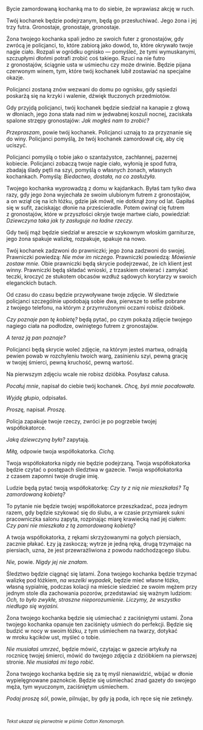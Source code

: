 Bycie zamordowaną kochanką ma to do siebie, że wprawiasz akcję w&nbsp;ruch.

Twój kochanek będzie podejrzanym, będą go przesłuchiwać. Jego żona i&nbsp;jej trzy futra. Gronostaje, gronostaje, gronostaje.

Żona twojego kochanka spali jedno ze swoich futer z&nbsp;gronostajów, gdy zwrócą je policjanci, to, które zabiorą jako dowód, to, które okrywało twoje nagie ciało. Rozpali w&nbsp;ogródku ognisko — pomyśleć, że tymi wymuskanymi, szczupłymi dłońmi potrafi zrobić coś takiego. Rzuci na nie futro z&nbsp;gronostajów, ściągnie usta w&nbsp;uśmiechu czy może drwinie. Będzie pijana czerwonym winem, tym, które twój kochanek lubił zostawiać na specjalne okazje.

Policjanci zostaną znów wezwani do domu po ognisku, gdy sąsiedzi poskarżą się na krzyki i&nbsp;walenie, dźwięk tłuczonych przedmiotów.

Gdy przyjdą policjanci, twój kochanek będzie siedział na kanapie z&nbsp;głową w&nbsp;dłoniach, jego żona stała nad nim w&nbsp;jedwabnej koszuli nocnej, zaciskała spalone strzępy gronostajów: *Jak mogłeś nam to zrobić?*

*Przepraszam*, powie twój kochanek. Policjanci uznają to za przyznanie się do winy. Policjanci pomyślą, że twój kochanek zamordował cię, aby cię uciszyć.

Policjanci pomyślą o&nbsp;tobie jako o&nbsp;szantażystce, zachłannej, pazernej kobiecie. Policjanci zobaczą twoje nagie ciało, wyłonią je spod futra, zbadają ślady pętli na szyi, pomyślą o&nbsp;własnych żonach, własnych kochankach. Pomyślą: *Biedactwo, dostała, na co zasłużyła.*

Twojego kochanka wyprowadzą z&nbsp;domu w&nbsp;kajdankach. Byłaś tam tylko dwa razy, gdy jego żona wyjechała ze swoim ulubionym futrem z&nbsp;gronostajów, a&nbsp;on wziął cię na ich łóżku, gdzie jak mówił, nie dotknął żony od lat. Gapiłaś się w&nbsp;sufit, zaciskając dłonie na prześcieradle. Potem owinął cię futrem z&nbsp;gronostajów, które w&nbsp;przyszłości okryje twoje martwe ciało, powiedział: *Dziewczyna taka jak ty zasługuje na ładne rzeczy.*

Gdy twój mąż będzie siedział w&nbsp;areszcie w&nbsp;szykownym włoskim garniturze, jego żona spakuje walizkę, rozpakuje, spakuje na nowo.

Twój kochanek zadzwoni do prawniczki; jego żona zadzwoni do swojej. Prawniczki powiedzą: *Nie mów im niczego.* Prawniczki powiedzą: *Mówienie zostaw mnie.* Obie prawniczki będą skrycie podejrzewać, że ich klient jest winny. Prawniczki będą składać wnioski, z&nbsp;trzaskiem otwierać i&nbsp;zamykać teczki, kroczyć ze stukotem obcasów wzdłuż sądowych korytarzy w&nbsp;swoich eleganckich butach.

Od czasu do czasu będzie przywoływane twoje zdjęcie. W śledztwie policjanci szczególnie upodobają sobie dwa, pierwsze to selfie pobrane z&nbsp;twojego telefonu, na którym z&nbsp;przymrużonymi oczami robisz dzióbek.

*Czy poznaje pan tę kobietę?* będą pytać, po czym pokażą zdjęcie twojego nagiego ciała na podłodze, owiniętego futrem z&nbsp;gronostajów.

*A&nbsp;teraz ją pan poznaje?*

Policjanci będą skrycie woleć zdjęcie, na którym jesteś martwa, odnajdą pewien powab w&nbsp;rozchyleniu twoich warg, zasinieniu szyi, pewną grację w&nbsp;twojej śmierci, pewną kruchość, pewną wartość.

Na pierwszym zdjęciu wcale nie robisz dzióbka. Posyłasz całusa.

*Pocałuj mnie*, napisał do ciebie twój kochanek. *Chcę, byś mnie pocałowała.*

*Wyjdę głupio*, odpisałaś.

*Proszę,* napisał. *Proszę.*

Policja zapakuje twoje rzeczy, zwróci je po pogrzebie twojej współlokatorce.

*Jaką dziewczyną była?* zapytają.

*Miłą,* odpowie twoja współlokatorka. *Cichą.*

Twoja współlokatorka nigdy nie będzie podejrzaną. Twoja współlokatorka będzie czytać o&nbsp;postępach śledztwa w&nbsp;gazecie. Twoja współlokatorka z&nbsp;czasem zapomni twoje drugie imię.

Ludzie będą pytać twoją współlokatorkę: *Czy ty z&nbsp;nią nie mieszkałaś? Tą zamordowaną kobietą?*

To pytanie nie będzie twojej współlokatorce przeszkadzać, poza jednym razem, gdy będzie szykować się do ślubu, a&nbsp;w czasie przymiarek sukni pracowniczka salonu zapyta, rozpinając miarę krawiecką nad jej ciałem: *Czy pani nie mieszkała z&nbsp;tą zamordowaną kobietą?*

A&nbsp;twoja współlokatorka, z&nbsp;rękami skrzyżowanymi na gołych piersiach, zacznie płakać. Łzy ją zaskoczą; wytrze je jedną ręką, drugą trzymając na piersiach, uzna, że jest przewrażliwiona z&nbsp;powodu nadchodzącego ślubu.

*Nie,* powie. *Nigdy jej nie znałam.*

Śledztwo będzie ciągnąć się latami. Żona twojego kochanka będzie trzymać walizkę pod łóżkiem, *na wszelki wypadek*, będzie mieć własne łóżko, własną sypialnię, podczas kolacji na mieście siedzieć ze swoim mężem przy jednym stole dla zachowania pozorów, przedstawiać się ważnym ludziom: *Och, to było zwykłe, straszne nieporozumienie. Liczymy, że wszystko niedługo się wyjaśni.*

Żona twojego kochanka będzie się uśmiechać z&nbsp;zaciśniętymi ustami. Żona twojego kochanka opanuje ten zaciśnięty uśmiech do perfekcji. Będzie się budzić w&nbsp;nocy w&nbsp;swoim łóżku, z&nbsp;tym uśmiechem na twarzy, dotykać w&nbsp;mroku kącików ust, myśleć o&nbsp;tobie.

*Nie musiałaś umrzeć*, będzie mówić, czytając w&nbsp;gazecie artykuły na rocznicę twojej śmierci, mówić do twojego zdjęcia z&nbsp;dzióbkiem na pierwszej stronie. *Nie musiałaś mi tego robić.*

Żona twojego kochanka będzie się za tę myśl nienawidzić, wbijać w&nbsp;dłonie wypielęgnowane paznokcie. Będzie się uśmiechać znad gazety do swojego męża, tym wyuczonym, zaciśniętym uśmiechem.

*Podaj proszę sól*, powie, pilnując, by gdy ją poda, ich ręce się nie zetknęły.

<br/>

<sup>*Tekst ukazał się pierwotnie w&nbsp;piśmie Cotton Xenomorph.*</sup>